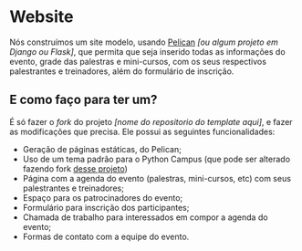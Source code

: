 # Website

Nós construímos um site modelo, usando [Pelican]() *[ou algum projeto em Django ou Flask]*, que permita que seja inserido todas as informações do evento, grade das palestras e mini-cursos, com os seus respectivos palestrantes e treinadores, além do formulário de inscrição.

## E como faço para ter um?

É só fazer o *fork* do projeto *[nome do repositorio do template aqui]*, e fazer as modificações que precisa. Ele possui as seguintes funcionalidades:

 * Geração de páginas estáticas, do Pelican;
 * Uso de um tema padrão para o Python Campus (que pode ser alterado fazendo fork [desse projeto]())
 * Página com a agenda do evento (palestras, mini-cursos, etc) com seus palestrantes e treinadores;
 * Espaço para os patrocinadores do evento;
 * Formulário para inscrição dos participantes;
 * Chamada de trabalho para interessados em compor a agenda do evento;
 * Formas de contato com a equipe do evento.